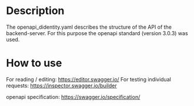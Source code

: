 # Description
The openapi_didentity.yaml describes the structure of the API of the backend-server. For this purpose the openapi standard (version 3.0.3) was used.

# How to use
For reading / editing: https://editor.swagger.io/
For testing individual requests: https://inspector.swagger.io/builder

openapi specification: https://swagger.io/specification/